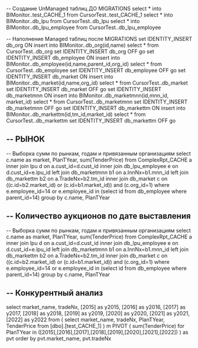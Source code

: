 -- Создание UnManaged таблиц ДО MIGRATIONS
select * into BIMonitor..test_CACHE_1 from CursorTest..test_CACHE_1
select * into BIMonitor..db_lpu from CursorTest..db_lpu
select * into BIMonitor..db_lpu_employee from CursorTest..db_lpu_employee

-- Наполнение Managed таблиц после MIGRATIONS
set IDENTITY_INSERT db_org ON
insert into BIMonitor..db_org(id,name) select * from CursorTest..db_org
set IDENTITY_INSERT db_org OFF 
go
set IDENTITY_INSERT db_employee ON
insert into BIMonitor..db_employee(id,name,parent_id,org_id) select * from CursorTest..db_employee
set IDENTITY_INSERT db_employee OFF 
go
set IDENTITY_INSERT db_market ON
insert into BIMonitor..db_market(id,name,org_id) select * from CursorTest..db_market
set IDENTITY_INSERT db_market OFF 
go
set IDENTITY_INSERT db_marketmnn ON
insert into BIMonitor..db_marketmnn(id,mnn_id, market_id) select * from CursorTest..db_marketmnn
set IDENTITY_INSERT db_marketmnn OFF 
go
set IDENTITY_INSERT db_markettm ON
insert into BIMonitor..db_markettm(id,tm_id,market_id) select * from CursorTest..db_markettm
set IDENTITY_INSERT db_markettm OFF 
go


-- РЫНОК
--
-- Выборка сумм по рынкам, годам и привязанным организациям
select c.name as market, PlanTYear, sum(TenderPrice) from ComplexRpt_CACHE a
inner join lpu d on a.cust_id=d.cust_id 
inner join db_lpu_employee e on d.cust_id=e.lpu_id
left join db_marketmnn b1 on a.InnNx=b1.mnn_id
left join db_markettm b2 on a.TradeNx=b2.tm_id
inner join db_market c on ((c.id=b2.market_id) or (c.id=b1.market_id)) and (c.org_id=1)
where e.employee_id=14 or e.employee_id in (select id from db_employee where parent_id=14)
group by c.name, PlanTYear

-- Количество аукционов по дате выставления
--
-- Выборка сумм по рынкам, годам и привязанным организациям
select c.name as market, PlanTYear, sum(TenderPrice) from ComplexRpt_CACHE a
inner join lpu d on a.cust_id=d.cust_id 
inner join db_lpu_employee e on d.cust_id=e.lpu_id
left join db_marketmnn b1 on a.InnNx=b1.mnn_id
left join db_markettm b2 on a.TradeNx=b2.tm_id
inner join db_market c on ((c.id=b2.market_id) or (c.id=b1.market_id)) and (c.org_id=1)
where e.employee_id=14 or e.employee_id in (select id from db_employee where parent_id=14)
group by c.name, PlanTYear


-- Конкурентный анализ
--
select market_name, tradeNx, [2015] as y2015, [2016] as y2016, [2017] as y2017, [2018] as y2018, [2019] as y2019, [2020] as y2020, [2021] as y2021, [2022] as y2022
from
(
select market_name, tradeNx, PlanTYear, TenderPrice from [dbo].[test_CACHE_1]
) m
PIVOT
(
sum(TenderPrice)
for PlanTYear in ([2015],[2016],[2017],[2018],[2019],[2020],[2021],[2022])
) as pvt
order by pvt.market_name, pvt.tradeNx